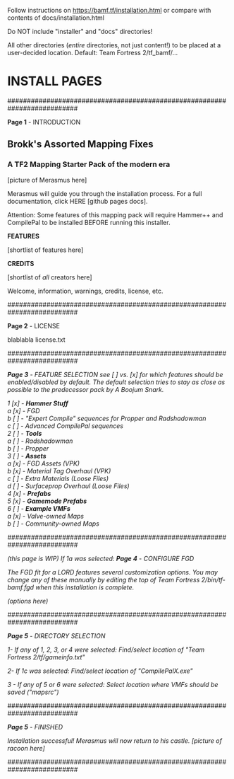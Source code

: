 Follow instructions on https://bamf.tf/installation.html or compare with contents of docs/installation.html

Do NOT include "installer" and "docs" directories!

All other directories (*entire* directories, not just content!) to be placed at a user-decided location. Default: Team Fortress 2/tf_bamf/...



# INSTALL PAGES

##########################################################################

**Page 1** - INTRODUCTION

## Brokk's Assorted Mapping Fixes
### A TF2 Mapping Starter Pack of the modern era

[picture of Merasmus here]

Merasmus will guide you through the installation process.
For a full documentation, click HERE [github pages docs].

Attention: Some features of this mapping pack will require Hammer++ and CompilePal to be installed BEFORE running this installer.

**FEATURES**

[shortlist of features here]

**CREDITS**

[shortlist of _all_ creators here]

Welcome, information, warnings, credits, license, etc.


<NEXT> <CANCEL>

##########################################################################

**Page 2** - LICENSE

blablabla license.txt


<BACK> <I HAVE READ AND UNDERSTOOD THE LICENSE> <CANCEL>

##########################################################################

**Page 3** - FEATURE SELECTION
see [ ] vs. [x] for which features should be enabled/disabled by default. The default selection tries to stay as close as possible to the predecessor pack by A Boojum Snark.


1 [x] - **Hammer Stuff**  
	a [x] - FGD  
	b [ ] - "Expert Compile" sequences for Propper and Radshadowman  
	c [ ] - Advanced CompilePal sequences  
2 [ ] - **Tools**  
	a [ ] - Radshadowman  
	b [ ] - Propper  
3 [ ] - **Assets**  
	a [x] - FGD Assets (VPK)  
	b [x] - Material Tag Overhaul (VPK)  
	c [ ] - Extra Materials (Loose Files)  
	d [ ] - Surfaceprop Overhaul (Loose Files)  
4 [x] - **Prefabs**  
5 [x] - **Gamemode Prefabs**  
6 [ ] - **Example VMFs**  
	a [x] - Valve-owned Maps  
	b [ ] - Community-owned Maps  

##########################################################################

(this page is WIP)
If 1a was selected:
**Page 4** - CONFIGURE FGD

The FGD fit for a LORD features several customization options. You may change any of these manually by editing the top of Team Fortress 2/bin/tf-bamf.fgd when this installation is complete.

(options here)

##########################################################################

**Page 5** - DIRECTORY SELECTION

1- If any of 1, 2, 3, or 4 were selected:
Find/select location of "Team Fortress 2/tf/gameinfo.txt"

2- If 1c was selected:
Find/select location of "CompilePalX.exe"

3 - If any of 5 or 6 were selected:
Select location where VMFs should be saved ("mapsrc")

##########################################################################

**Page 5** - FINISHED

Installation successful! Merasmus will now return to his castle. [picture of racoon here]

##########################################################################
